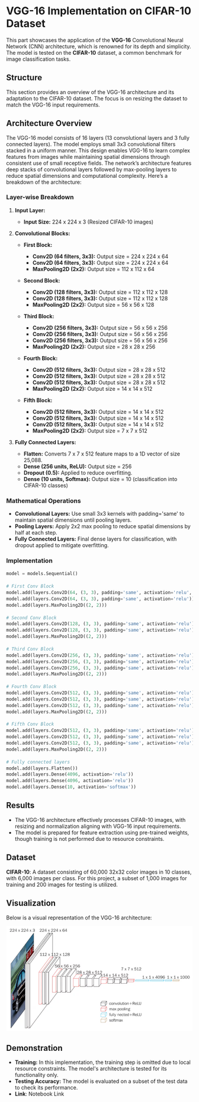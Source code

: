 # VGG-16 Implementation on CIFAR-10 Dataset

This part showcases the application of the **VGG-16** Convolutional Neural Network (CNN) architecture, which is renowned for its depth and simplicity. The model is tested on the **CIFAR-10** dataset, a common benchmark for image classification tasks.

## Structure

This section provides an overview of the VGG-16 architecture and its adaptation to the CIFAR-10 dataset. The focus is on resizing the dataset to match the VGG-16 input requirements.

## Architecture Overview

The VGG-16 model consists of 16 layers (13 convolutional layers and 3 fully connected layers). The model employs small 3x3 convolutional filters stacked in a uniform manner. This design enables VGG-16 to learn complex features from images while maintaining spatial dimensions through consistent use of small receptive fields. The network’s architecture features deep stacks of convolutional layers followed by max-pooling layers to reduce spatial dimensions and computational complexity.
Here’s a breakdown of the architecture:

### Layer-wise Breakdown

1. **Input Layer:**
   - **Input Size:** 224 x 224 x 3 (Resized CIFAR-10 images)

2. **Convolutional Blocks:**
   - **First Block:**
     - **Conv2D (64 filters, 3x3):** Output size = 224 x 224 x 64
     - **Conv2D (64 filters, 3x3):** Output size = 224 x 224 x 64
     - **MaxPooling2D (2x2):** Output size = 112 x 112 x 64

   - **Second Block:**
     - **Conv2D (128 filters, 3x3):** Output size = 112 x 112 x 128
     - **Conv2D (128 filters, 3x3):** Output size = 112 x 112 x 128
     - **MaxPooling2D (2x2):** Output size = 56 x 56 x 128

   - **Third Block:**
     - **Conv2D (256 filters, 3x3):** Output size = 56 x 56 x 256
     - **Conv2D (256 filters, 3x3):** Output size = 56 x 56 x 256
     - **Conv2D (256 filters, 3x3):** Output size = 56 x 56 x 256
     - **MaxPooling2D (2x2):** Output size = 28 x 28 x 256

   - **Fourth Block:**
     - **Conv2D (512 filters, 3x3):** Output size = 28 x 28 x 512
     - **Conv2D (512 filters, 3x3):** Output size = 28 x 28 x 512
     - **Conv2D (512 filters, 3x3):** Output size = 28 x 28 x 512
     - **MaxPooling2D (2x2):** Output size = 14 x 14 x 512

   - **Fifth Block:**
     - **Conv2D (512 filters, 3x3):** Output size = 14 x 14 x 512
     - **Conv2D (512 filters, 3x3):** Output size = 14 x 14 x 512
     - **Conv2D (512 filters, 3x3):** Output size = 14 x 14 x 512
     - **MaxPooling2D (2x2):** Output size = 7 x 7 x 512

3. **Fully Connected Layers:**
   - **Flatten:** Converts 7 x 7 x 512 feature maps to a 1D vector of size 25,088.
   - **Dense (256 units, ReLU):** Output size = 256
   - **Dropout (0.5):** Applied to reduce overfitting.
   - **Dense (10 units, Softmax):** Output size = 10 (classification into CIFAR-10 classes)

### Mathematical Operations

- **Convolutional Layers:** Use small 3x3 kernels with padding='same' to maintain spatial dimensions until pooling layers.
- **Pooling Layers:** Apply 2x2 max pooling to reduce spatial dimensions by half at each step.
- **Fully Connected Layers:** Final dense layers for classification, with dropout applied to mitigate overfitting.

### Implementation

```python
model = models.Sequential()

# First Conv Block
model.add(layers.Conv2D(64, (3, 3), padding='same', activation='relu', input_shape=(32, 32, 3)))
model.add(layers.Conv2D(64, (3, 3), padding='same', activation='relu'))
model.add(layers.MaxPooling2D((2, 2)))

# Second Conv Block
model.add(layers.Conv2D(128, (3, 3), padding='same', activation='relu'))
model.add(layers.Conv2D(128, (3, 3), padding='same', activation='relu'))
model.add(layers.MaxPooling2D((2, 2)))

# Third Conv Block
model.add(layers.Conv2D(256, (3, 3), padding='same', activation='relu'))
model.add(layers.Conv2D(256, (3, 3), padding='same', activation='relu'))
model.add(layers.Conv2D(256, (3, 3), padding='same', activation='relu'))
model.add(layers.MaxPooling2D((2, 2)))

# Fourth Conv Block
model.add(layers.Conv2D(512, (3, 3), padding='same', activation='relu'))
model.add(layers.Conv2D(512, (3, 3), padding='same', activation='relu'))
model.add(layers.Conv2D(512, (3, 3), padding='same', activation='relu'))
model.add(layers.MaxPooling2D((2, 2)))

# Fifth Conv Block
model.add(layers.Conv2D(512, (3, 3), padding='same', activation='relu'))
model.add(layers.Conv2D(512, (3, 3), padding='same', activation='relu'))
model.add(layers.Conv2D(512, (3, 3), padding='same', activation='relu'))
model.add(layers.MaxPooling2D((2, 2)))

# Fully connected layers
model.add(layers.Flatten())
model.add(layers.Dense(4096, activation='relu'))
model.add(layers.Dense(4096, activation='relu'))
model.add(layers.Dense(10, activation='softmax'))
```

## Results

- The VGG-16 architecture effectively processes CIFAR-10 images, with resizing and normalization aligning with VGG-16 input requirements.
- The model is prepared for feature extraction using pre-trained weights, though training is not performed due to resource constraints.

## Dataset

**CIFAR-10**: A dataset consisting of 60,000 32x32 color images in 10 classes, with 6,000 images per class. For this project, a subset of 1,000 images for training and 200 images for testing is utilized.

## Visualization

Below is a visual representation of the VGG-16 architecture:

<!-- ![VGG-16 Architecture](/architecture_visualizer.png) -->
<img src="architecture_visualizer.png" alt="VGG-16 Architecture" width="700"/>


## Demonstration

- **Training:** In this implementation, the training step is omitted due to local resource constraints. The model's architecture is tested for its functionality only.
- **Testing Accuracy:** The model is evaluated on a subset of the test data to check its performance.
- **Link**: Notebook Link
